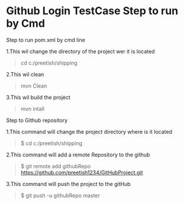 # Github Login TestCase Step to run by Cmd 

Step to run pom.xml by cmd line

1.This wil change the directory of the project wer it is located  
>cd c:/preetish/shipping

2.This wil clean
>mvn Clean

3.This wil build the project
>mvn intall






Step to Github repository 

1.This command will change the project directory where is it located
>$ cd c:/preetish/shipping

2.This command will add a remote Repository to the github
>$ git remote add githubRepo https://github.com/preetish1234/GitHubProject.git

3.This command will push the project to the gitHub 
>$ git push -u githubRepo master




